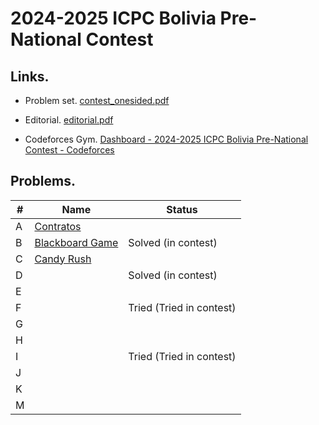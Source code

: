# 2024-2025 ICPC Bolivia Pre-National Contest

## Links.

- Problem set. [contest_onesided.pdf](https://codeforces.com/gym/104736/attachments/download/22729/contest_onesided.pdf)

- Editorial. [editorial.pdf](https://codeforces.com/gym/104736/attachments/download/22730/editorial.pdf)

- Codeforces Gym. [Dashboard - 2024-2025 ICPC Bolivia Pre-National Contest - Codeforces](https://codeforces.com/gym/104736)

## Problems.

| #   | Name                                    | Status                   |
| --- | --------------------------------------- | ------------------------ |
| A   | [Contratos](A_Analyzing_Contracts.py)   |                          |
| B   | [Blackboard Game](B_Blackboard_Game.py) | Solved (in contest)      |
| C   | [Candy Rush](C_Candy_Rush.py.py)        |                          |
| D   | [](.py)                                 | Solved (in contest)      |
| E   | [](.py)                                 |                          |
| F   | [](.py)                                 | Tried (Tried in contest) |
| G   | [](.py)                                 |                          |
| H   | [](.py)                                 |                          |
| I   | [](.py)                                 | Tried (Tried in contest) |
| J   | [](.py)                                 |                          |
| K   | [](.py)                                 |                          |
| M   | [](.py)                                 |                          |
